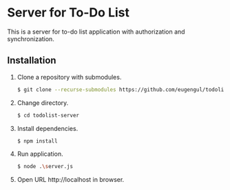 # Server for To-Do List

This is a server for to-do list application with authorization and synchronization.

## Installation

1. Clone a repository with submodules.

    ```bash
    $ git clone --recurse-submodules https://github.com/eugengul/todolist-server.git
    ```

2. Change directory.

    ```bash
    $ cd todolist-server
    ```

2. Install dependencies.

    ```bash
    $ npm install
    ```

3. Run application.

    ```bash
    $ node .\server.js
    ```

4. Open URL http://localhost in browser.